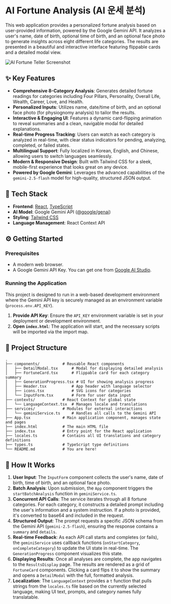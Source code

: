 # AI Fortune Analysis (AI 운세 분석)

This web application provides a personalized fortune analysis based on user-provided information, powered by the Google Gemini API. It analyzes a user's name, date of birth, optional time of birth, and an optional face photo to generate insights across eight different life categories. The results are presented in a beautiful and interactive interface featuring flippable cards and a detailed modal view.

![AI Fortune Teller Screenshot](https://storage.googleapis.com/aistudio-hosting/generative-ai-samples/public/github-readme-assets/fortune-teller.png)

## ✨ Key Features

-   **Comprehensive 8-Category Analysis**: Generates detailed fortune readings for categories including Four Pillars, Personality, Overall Life, Wealth, Career, Love, and Health.
-   **Personalized Inputs**: Utilizes name, date/time of birth, and an optional face photo (for physiognomy analysis) to tailor the results.
-   **Interactive & Engaging UI**: Features a dynamic card-flipping animation to reveal summaries and a clean, navigable modal for detailed explanations.
-   **Real-time Progress Tracking**: Users can watch as each category is analyzed in real-time, with clear status indicators for pending, analyzing, completed, or failed states.
-   **Multilingual Support**: Fully localized in Korean, English, and Chinese, allowing users to switch languages seamlessly.
-   **Modern & Responsive Design**: Built with Tailwind CSS for a sleek, mobile-first experience that looks great on any device.
-   **Powered by Google Gemini**: Leverages the advanced capabilities of the `gemini-2.5-flash` model for high-quality, structured JSON output.

## 🚀 Tech Stack

-   **Frontend**: [React](https://react.dev/), [TypeScript](https://www.typescriptlang.org/)
-   **AI Model**: Google Gemini API ([@google/genai](https://www.npmjs.com/package/@google/genai))
-   **Styling**: [Tailwind CSS](https://tailwindcss.com/)
-   **Language Management**: React Context API

## ⚙️ Getting Started

### Prerequisites

-   A modern web browser.
-   A Google Gemini API Key. You can get one from [Google AI Studio](https://aistudio.google.com/app/apikey).

### Running the Application

This project is designed to run in a web-based development environment where the Gemini API key is securely managed as an environment variable (`process.env.API_KEY`).

1.  **Provide API Key**: Ensure the `API_KEY` environment variable is set in your deployment or development environment.
2.  **Open `index.html`**: The application will start, and the necessary scripts will be imported via the import map.

## 📂 Project Structure

```
.
├── components/          # Reusable React components
│   ├── DetailModal.tsx      # Modal for displaying detailed analysis
│   ├── FortuneCard.tsx      # Flippable card for each category summary
│   ├── GenerationProgress.tsx # UI for showing analysis progress
│   ├── Header.tsx           # App header with language selector
│   ├── icons.tsx            # SVG icons for categories
│   └── InputForm.tsx        # Form for user data input
├── contexts/            # React Context for global state
│   └── LanguageContext.tsx  # Manages locale and translations
├── services/            # Modules for external interactions
│   └── geminiService.ts     # Handles all calls to the Gemini API
├── App.tsx              # Main application component, manages state and pages
├── index.html           # The main HTML file
├── index.tsx            # Entry point for the React application
├── locales.ts           # Contains all UI translations and category definitions
├── types.ts             # TypeScript type definitions
└── README.md            # You are here!
```

## 🧠 How It Works

1.  **User Input**: The `InputForm` component collects the user's name, date of birth, time of birth, and an optional face photo.
2.  **Batch Analysis**: Upon submission, the `App` component triggers the `startBatchAnalysis` function in `geminiService.ts`.
3.  **Concurrent API Calls**: The service iterates through all 8 fortune categories. For each category, it constructs a detailed prompt including the user's information and a system instruction. If a photo is provided, it's converted to base64 and included in the request.
4.  **Structured Output**: The prompt requests a specific JSON schema from the Gemini API (`gemini-2.5-flash`), ensuring the response contains a `summary` and `details`.
5.  **Real-time Feedback**: As each API call starts and completes (or fails), the `geminiService` uses callback functions (`onStartCategory`, `onCompleteCategory`) to update the UI state in real-time. The `GenerationProgress` component visualizes this state.
6.  **Displaying Results**: Once all analyses are complete, the app navigates to the `ResultsDisplay` page. The results are rendered as a grid of `FortuneCard` components. Clicking a card flips it to show the summary and opens a `DetailModal` with the full, formatted analysis.
7.  **Localization**: The `LanguageContext` provides a `t` function that pulls strings from the `locales.ts` file based on the currently selected language, making UI text, prompts, and category names fully translatable.
